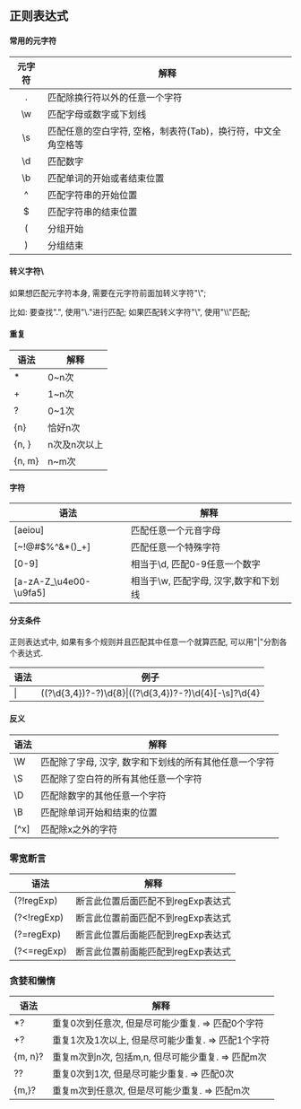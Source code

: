 ## 正则表达式

#### 常用的元字符

| 元字符 | 解释                                                         |
| :----: | ------------------------------------------------------------ |
|   .    | 匹配除换行符以外的任意一个字符                               |
|  \\w   | 匹配字母或数字或下划线                                       |
|   \s   | 匹配任意的空白字符, 空格，制表符(Tab)，换行符，中文全角空格等 |
|   \d   | 匹配数字                                                     |
|   \b   | 匹配单词的开始或者结束位置                                   |
|   ^    | 匹配字符串的开始位置                                         |
|   $    | 匹配字符串的结束位置                                         |
|   (    | 分组开始                                                     |
|   )    | 分组结束                                                     |

#### 转义字符\

如果想匹配元字符本身, 需要在元字符前面加转义字符"\\";

比如: 要查找".", 使用"\\."进行匹配; 如果匹配转义字符"\\", 使用"\\\\"匹配;

#### 重复

| 语法   | 解释         |
| ------ | ------------ |
| *      | 0~n次        |
| +      | 1~n次        |
| ?      | 0~1次        |
| {n}    | 恰好n次      |
| {n, }  | n次及n次以上 |
| {n, m} | n~m次        |

#### 字符

| 语法                     | 解释                                  |
| ------------------------ | ------------------------------------- |
| [aeiou]                  | 匹配任意一个元音字母                  |
| [~!@#$%^&*()_+]          | 匹配任意一个特殊字符                  |
| [0-9]                    | 相当于\d, 匹配0-9任意一个数字         |
| [a-zA-Z_\\u4e00-\\u9fa5] | 相当于\w, 匹配字母, 汉字,数字和下划线 |

#### 分支条件

正则表达式中, 如果有多个规则并且匹配其中任意一个就算匹配, 可以用"|"分割各个表达式.

| 语法 | 例子                                                      |
| ---- | --------------------------------------------------------- |
| \|   | (\(?\d{3,4}\)?-?)\d{8}\|(\(?\d{3,4}\)?-?)\d{4}[-\s]?\d{4} |

#### 反义

| 语法 | 解释                                                   |
| ---- | ------------------------------------------------------ |
| \W   | 匹配除了字母, 汉字, 数字和下划线的所有其他任意一个字符 |
| \S   | 匹配除了空白符的所有其他任意一个字符                   |
| \D   | 匹配除数字的其他任意一个字符                           |
| \B   | 匹配除单词开始和结束的位置                             |
| [^x] | 匹配除x之外的字符                                      |

### 零宽断言

| 语法        | 解释                               |
| ----------- | ---------------------------------- |
| (?!regExp)  | 断言此位置后面匹配不到regExp表达式 |
| (?<!regExp) | 断言此位置前面匹配不到regExp表达式 |
| (?=regExp)  | 断言此位置后面能匹配到regExp表达式 |
| (?<=regExp) | 断言此位置前面能匹配到regExp表达式 |

### 贪婪和懒惰

| 语法    | 解释                                               |
| ------- | -------------------------------------------------- |
| *?      | 重复0次到任意次, 但是尽可能少重复. => 匹配0个字符  |
| +?      | 重复1次及1次以上, 但是尽可能少重复. => 匹配1个字符 |
| {m, n}? | 重复m次到n次, 包括m,n, 但尽可能少重复. => 匹配m次  |
| ??      | 重复0次到1次, 但是尽可能少重复. => 匹配0次         |
| {m,}?   | 重复m次到任意次, 但是尽可能少重复. => 匹配m次      |

